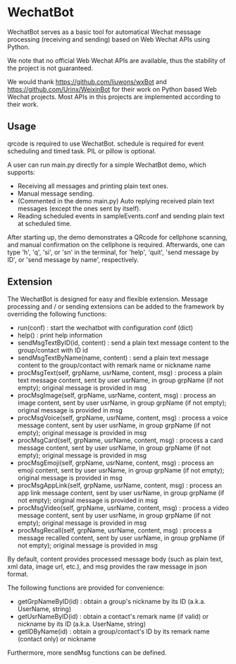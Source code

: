 # WechatBot

WechatBot serves as a basic tool for automatical Wechat message processing (receiving and sending) based on Web Wechat APIs using Python.

We note that no official Web Wechat APIs are available, thus the stability of the project is not guaranteed.

We would thank https://github.com/liuwons/wxBot and https://github.com/Urinx/WeixinBot for their work on Python based Web Wechat projects. Most APIs in this projects are implemented according to their work.

## Usage

qrcode is required to use WechatBot. schedule is required for event scheduling and timed task. PIL or pillow is optional.

A user can run main.py directly for a simple WechatBot demo, which supports:

- Receiving all messages and printing plain text ones.
- Manual message sending.
- (Commented in the demo main.py) Auto replying received plain text messages (except the ones sent by itself).
- Reading scheduled events in sampleEvents.conf and sending plain text at scheduled time.

After starting up, the demo demonstrates a QRcode for cellphone scanning, and manual confirmation on the cellphone is required. Afterwards, one can type 'h', 'q', 'si', or 'sn' in the terminal, for 'help', 'quit', 'send message by ID', or 'send message by name', respectively.

## Extension

The WechatBot is designed for easy and flexible extension. Message processing and / or sending extensions can be added to the framework by overriding the following functions:

- run(conf)           : start the wechatbot with configuration conf (dict)
- help()              : print help information
- sendMsgTextByID(id, content)        : send a plain text message content to the group/contact with ID id
- sendMsgTextByName(name, content)    : send a plain text message content to the group/contact with remark name or nickname name
- procMsgText(self, grpName, usrName, content, msg)   : process a plain text message content, sent by user usrName, in group grpName (if not empty); original message is provided in msg
- procMsgImage(self, grpName, usrName, content, msg)  : process an image content, sent by user usrName, in group grpName (if not empty); original message is provided in msg
- procMsgVoice(self, grpName, usrName, content, msg)  : process a voice message content, sent by user usrName, in group grpName (if not empty); original message is provided in msg
- procMsgCard(self, grpName, usrName, content, msg)   : process a card message content, sent by user usrName, in group grpName (if not empty); original message is provided in msg
- procMsgEmoji(self, grpName, usrName, content, msg)  : process an emoji content, sent by user usrName, in group grpName (if not empty); original message is provided in msg
- procMsgAppLink(self, grpName, usrName, content, msg)    : process an app link message content, sent by user usrName, in group grpName (if not empty); original message is provided in msg
- procMsgVideo(self, grpName, usrName, content, msg)  : process a video message content, sent by user usrName, in group grpName (if not empty); original message is provided in msg
- procMsgRecall(self, grpName, usrName, content, msg) : process a message recalled content, sent by user usrName, in group grpName (if not empty); original message is provided in msg

By default, content provides processed message body (such as plain text, xml data, image url, etc.), and msg provides the raw message in json format.

The following functions are provided for convenience:
- getGrpNameByID(id)  : obtain a group's nickname by its ID (a.k.a. UserName, string)
- getUsrNameByID(id)  : obtain a contact's remark name (if valid) or nickname by its ID (a.k.a. UserName, string)
- getIDByName(id)     : obtain a group/contact's ID by its remark name (contact only) or nickname

Furthermore, more sendMsg functions can be defined.
